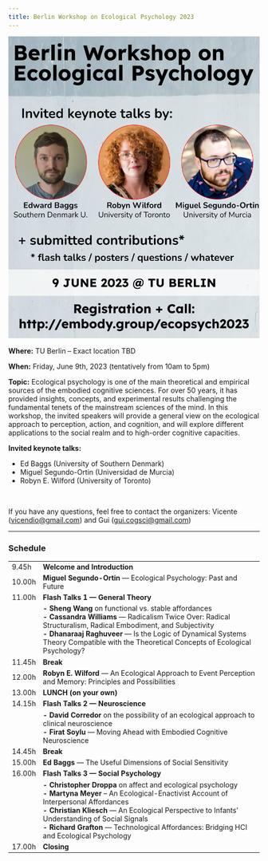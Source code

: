 ```yaml
---
title: Berlin Workshop on Ecological Psychology 2023
---
```



<img width="750" src="/ecopsych2023-poster.jpg" title="Berlin Workshop on Ecological Psychology: June 8, 2023" alt="Berlin Workshop on Ecological Psychology: June 8, 2023"/> 
 
 
**Where:** TU Berlin – Exact location TBD
 
**When:** Friday, June 9th, 2023  (tentatively from 10am to 5pm)

**Topic:** 
Ecological psychology is one of the main theoretical and empirical sources of the embodied cognitive sciences. For over 50 years, it has provided insights, concepts, and experimental results challenging the fundamental tenets of the mainstream sciences of the mind. In this workshop, the invited speakers will provide a general view on the ecological approach to perception, action, and cognition, and will explore different applications to the social realm and to high-order cognitive capacities.

**Invited keynote talks:**             
- Ed Baggs (University of Southern Denmark)
- Miguel Segundo-Ortin (Universidad de Murcia)
- Robyn E. Wilford (University of Toronto)
<br>

If you have any questions, feel free to contact the organizers: Vicente (vicendio@gmail.com) and Gui (gui.cogsci@gmail.com)


---

### Schedule

<table> 
 <tbody> 
 <tr>
  <td> 9.45h </td> <td> <b>Welcome and Introduction</b> </td>
 </tr>
 <tr>
   <td> 10.00h </td> <td>  <b>Miguel Segundo-Ortin</b> — Ecological Psychology: Past and Future </td>
 </tr>
 <tr>
   <td> 11.00h  </td> <td>  <b>Flash Talks 1 — General Theory</b> </td>
  <tr>
   <td>  </td> <td>  <b>- Sheng Wang</b> on functional vs. stable affordances <br>
     <b>- Cassandra Williams</b> — Radicalism Twice Over: Radical Structuralism, Radical Embodiment, and Subjectivity <br>
     <b>- Dhanaraaj Raghuveer</b> — Is the Logic of Dynamical Systems Theory Compatible with the Theoretical Concepts of Ecological Psychology? </td>
 </tr>
 <tr>
  <td> 11.45h  </td> <td>  <b>Break</b> </td>
 </tr>
 <tr> 
  <td> 12.00h  </td> <td>  <b>Robyn E. Wilford</b> — An Ecological Approach to Event Perception and Memory: Principles and Possibilities </td>
 </tr>
 <tr>
  <td> 13.00h </td> <td>  <b>LUNCH (on your own)</b> </td>
 </tr>
 <tr>
  <td> 14.15h </td> <td>  <b>Flash Talks 2 — Neuroscience</b>  </td>
 </tr>
 <tr>
  <td>  </td> <td> <b>- David Corredor</b> on the possibility of an ecological approach to clinical neuroscience<br>
    <b>- Firat Soylu</b> — Moving Ahead with Embodied Cognitive Neuroscience </td>
</tr>
 <tr>
 <td> 14.45h </td> <td>  <b>Break</b> </td>
</tr>
 <tr>
 <td> 15.00h  </td> <td>  <b>Ed Baggs</b> — The Useful Dimensions of Social Sensitivity </td>
</tr>
 <tr>
 <td> 16.00h  </td> <td>  <b>Flash Talks 3 — Social Psychology</b> </td>
</tr>
 <tr>
 <td> </td> <td> <b>- Christopher Droppa</b> on affect and ecological psychology<br>
   <b>- Martyna Meyer</b> – An Ecological-Enactivist Account of Interpersonal Affordances <br>
  <b>- Christian Kliesch</b> — An Ecological Perspective to Infants’ Understanding of Social Signals <br>
   <b>- Richard Grafton</b> — Technological Affordances: Bridging HCI and Ecological Psychology</td>
<tr>
 <td> 17.00h </td> <td> <b>Closing</b> </td>
 </tr>
 </tbody>
 </table>
 


